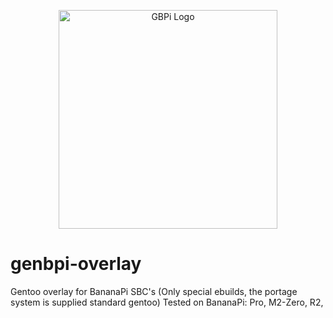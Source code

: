 <p align="center">
  <img src="https://github.com/JoeAndrew/Temp/raw/master/GBPi.png" width="350" alt="GBPi Logo">
</p>
                                                                                             
# genbpi-overlay

Gentoo overlay for BananaPi SBC's 
(Only special ebuilds, the portage system is supplied standard gentoo)
Tested on BananaPi:
 Pro,
 M2-Zero,
 R2,
